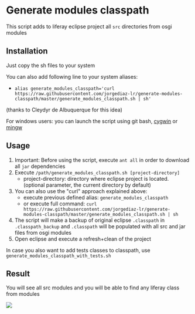 # Generate modules classpath

This script adds to liferay eclipse project all `src` directories from osgi modules 

## Installation
Just copy the sh files to your system

You can also add following line to your system aliases:

   * `alias generate_modules_classpath='curl https://raw.githubusercontent.com/jorgediaz-lr/generate-modules-classpath/master/generate_modules_classpath.sh | sh'`

(thanks to Cleydyr de Albuquerque for this idea)

For windows users: you can launch the script using git bash, [cygwin](https://www.cygwin.com/) or [mingw](http://www.mingw.org/)

## Usage
1. Important: Before using the script, execute `ant all` in order to download all `jar` dependencies
2. Execute `/path/generate_modules_classpath.sh [project-directory]`
   * project-directory: directory where eclipse project is located. (optional parameter, the current directory by default)
3. You can also use the "curl" approach explained above:
   * execute previous defined alias: `generate_modules_classpath`
   * or execute full command: `curl https://raw.githubusercontent.com/jorgediaz-lr/generate-modules-classpath/master/generate_modules_classpath.sh | sh`
4. The script will make a backup of original eclipse `.classpath` in `.classpath_backup` and `.classpath` will be populated with all src and jar files from osgi modules
5. Open eclipse and execute a refresh+clean of the project

In case you also want to add tests classes to classpath, use `generate_modules_classpath_with_tests.sh`
 
## Result
You will see all src modules and you will be able to find any liferay class from modules

![](screenshot_eclipse.png)
